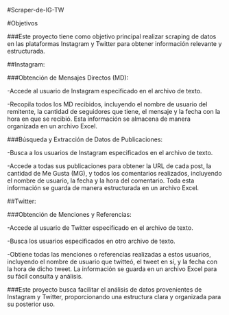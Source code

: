 #Scraper-de-IG-TW

#Objetivos

###Este proyecto tiene como objetivo principal realizar scraping de datos en las plataformas Instagram y Twitter para obtener información relevante y estructurada.

##Instagram:

###Obtención de Mensajes Directos (MD):

  -Accede al usuario de Instagram especificado en el archivo de texto.
  
  -Recopila todos los MD recibidos, incluyendo el nombre de usuario del remitente, la cantidad de seguidores que tiene, el mensaje y la fecha con la hora en que      se recibió. Esta información se almacena de manera organizada en un archivo Excel.
  
###Búsqueda y Extracción de Datos de Publicaciones:

  -Busca a los usuarios de Instagram especificados en el archivo de texto.
  
  -Accede a todas sus publicaciones para obtener la URL de cada post, la cantidad de Me Gusta (MG), y todos los comentarios realizados, incluyendo el nombre de       usuario, la fecha y la hora del comentario. Toda esta información se guarda de manera estructurada en un archivo Excel.
  
##Twitter:

###Obtención de Menciones y Referencias:

  -Accede al usuario de Twitter especificado en el archivo de texto.
  
  -Busca los usuarios especificados en otro archivo de texto.
  
  -Obtiene todas las menciones o referencias realizadas a estos usuarios, incluyendo el nombre de usuario que twitteó, el tweet en sí, y la fecha con la hora de     dicho tweet. La información se guarda en un archivo Excel para su fácil consulta y análisis.

###Este proyecto busca facilitar el análisis de datos provenientes de Instagram y Twitter, proporcionando una estructura clara y organizada para su posterior uso.
